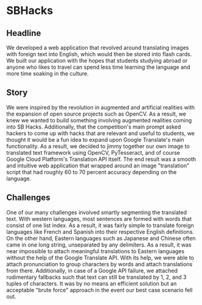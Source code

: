 # SBHacks
## Headline
We developed a web application that revolved around translating images with foreign text into English, which would then be stored into flash cards. We built our application with the hopes that students studying abroad or anyone who likes to travel can spend less time learning the language and more time soaking in the culture. 

## Story
We were inspired by the revolution in augmented and artificial realities with the expansion of open source projects such as OpenCV. As a result, we knew we wanted to build something involving augmented realities coming into SB Hacks. Additionally, that the competition's main prompt asked hackers to come up with hacks that are relevant and useful to students, we thought it would be a fun idea to expand upon Google Translate's main functionality. As a result, we decided to jimmy together our own image to translated text framework using OpenCV, PyTesseract, and of course Google Cloud Platform's Translation API itself. The end result was a smooth and intuitive web application that wrapped around an image "translation" script that had roughly 60 to 70 percent accuracy depending on the language. 

## Challenges
One of our many challenges involved smartly segmenting the translated text. With western languages, most sentences are formed with words that consist of one list index. As a result, it was fairly simple to translate foreign languages like French and Spanish into their respective English definitions. On the other hand, Eastern languages such as Japanese and Chinese often came in one long string, unseparated by any delimiters. As a result, it was near impossible to attach meaningful translations to Eastern languages without the help of the Google Translate API. With its help, we were able to attach pronunciation to group characters by words and attach translations from there. Additionally, in case of a Google API failure, we attached rudimentary fallbacks such that text can still be translated by 1, 2, and 3 tuples of characters. It was by no means an efficient solution but an acceptable "brute force" approach in the event our best case scenario fell out. 

